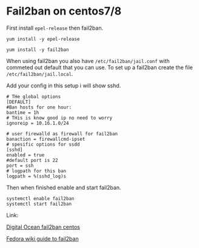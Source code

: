 # Fail2ban on centos7/8

First install ```epel-release``` then fail2ban.

```
yum install -y epel-release

yum install -y fail2ban
```

When using fail2ban you also have ```/etc/fail2ban/jail.conf``` with commeted out default that you can use.
To set up a fail2ban create the file ```/etc/fail2ban/jail.local```.

Add your config in this setup i will show sshd.

```
# THe global options
[DEFAULT]
#Ban hosts for one hour:
bantime = 1h
# THis is know good ip no need to worry
ignoreip = 10.16.1.0/24

# user firewalld as firewall for fail2ban 
banaction = firewallcmd-ipset
# spesific options for ssdd
[sshd]
enabled = true
#default port is 22
port = ssh
# logpath for this ban
logpath = %(sshd_log)s
```


Then when finished enable and start fail2ban.

```
systemctl enable fail2ban
systemctl start fail2ban
```




Link:

[Digital Ocean fail2ban centos](https://www.digitalocean.com/community/tutorials/how-to-protect-ssh-with-fail2ban-on-centos-7)

[Fedora wiki guide to fail2ban](https://fedoraproject.org/wiki/Fail2ban_with_FirewallD)
